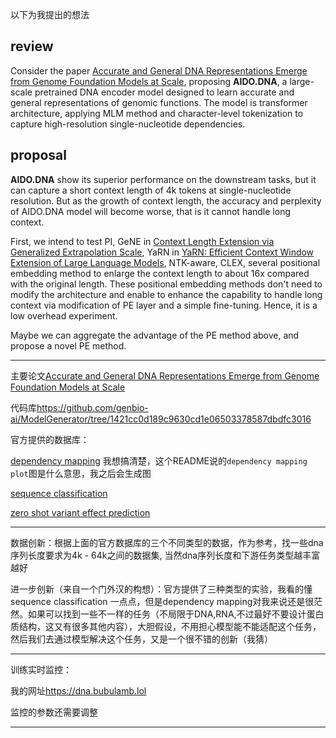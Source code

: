 以下为我提出的想法

## review

Consider the paper [Accurate and General DNA Representations Emerge from Genome Foundation Models at Scale](https://www.biorxiv.org/content/biorxiv/early/2024/12/05/2024.12.01.625444.full.pdf), proposing **AIDO.DNA**, a large-scale pretrained DNA encoder model designed to learn accurate and general representations of genomic functions. The model is transformer architecture, applying MLM method and character-level tokenization to capture high-resolution single-nucleotide dependencies.  



## proposal

**AIDO.DNA** show its superior performance on the downstream tasks, but it can capture a short context length of 4k tokens at single-nucleotide resolution. But as the growth of context length, the accuracy and perplexity of AIDO.DNA model will become worse, that is it cannot handle long context. 

First, we intend to test PI,  GeNE in  [Context Length Extension via Generalized Extrapolation Scale](https://aclanthology.org/2024.findings-acl.249.pdf), YaRN in [YaRN: Efficient Context Window Extension of Large Language Models](https://arxiv.org/pdf/2309.00071), NTK-aware,  CLEX, several positional embedding method to enlarge the context length to about 16x compared with the original length. These positional embedding methods don't need to modify the architecture and enable to enhance the capability to handle long context via modification of PE layer and a simple fine-tuning. Hence, it is a low overhead experiment.

Maybe we can aggregate the advantage of the PE method above, and propose a novel PE method.

--------------------------------------------

主要论文[Accurate and General DNA Representations Emerge from Genome Foundation Models at Scale](https://www.biorxiv.org/content/biorxiv/early/2024/12/05/2024.12.01.625444.full.pdf)

代码库<https://github.com/genbio-ai/ModelGenerator/tree/1421cc0d189c9630cd1e06503378587dbdfc3016>

官方提供的数据库：

[dependency mapping](https://github.com/genbio-ai/ModelGenerator/tree/1421cc0d189c9630cd1e06503378587dbdfc3016/experiments/AIDO.DNA/dependency_mapping) 我想搞清楚，这个README说的`dependency mapping plot`图是什么意思，我之后会生成图

[sequence classification](https://github.com/genbio-ai/ModelGenerator/tree/1421cc0d189c9630cd1e06503378587dbdfc3016/experiments/AIDO.DNA/sequence_classification)

[zero shot variant effect prediction](https://github.com/genbio-ai/ModelGenerator/tree/1421cc0d189c9630cd1e06503378587dbdfc3016/experiments/AIDO.DNA/zeroshot_variant_effect_prediction)

--------------------

数据创新：根据上面的官方数据库的三个不同类型的数据，作为参考，找一些dna序列长度要求为4k - 64k之间的数据集, 当然dna序列长度和下游任务类型越丰富越好 

进一步创新（来自一个门外汉的构想）：官方提供了三种类型的实验，我看的懂sequence classification 一点点，但是dependency mapping对我来说还是很茫然。如果可以找到一些不一样的任务（不局限于DNA,RNA,不过最好不要设计蛋白质结构，这又有很多其他内容），大胆假设，不用担心模型能不能适配这个任务，然后我们去通过模型解决这个任务，又是一个很不错的创新（我猜）

------------------------------

训练实时监控：

我的网址<https://dna.bubulamb.lol>

监控的参数还需要调整

------------------------------------

